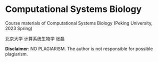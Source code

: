 # Computational Systems Biology
Course materials of Computational Systems Biology (Peking University, 2023 Spring)

北京大学 计算系统生物学 张磊

**Disclaimer**: NO PLAGIARISM. The author is not responsible for possible plagiarism.
